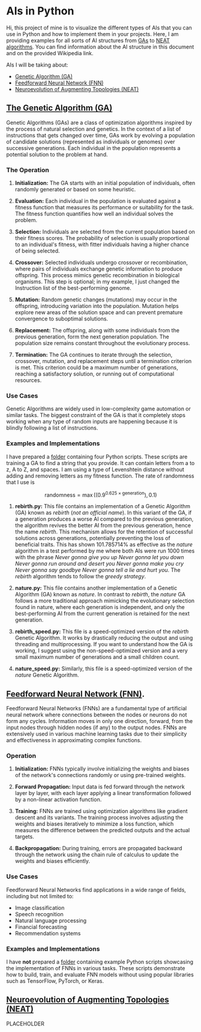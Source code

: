 # AIs in Python

Hi, this project of mine is to visualize the different types of AIs that you can use in Python and how to implement them in your projects. Here, I am providing examples for all sorts of AI structures from [GAs](#The-Genetic-Algorithm-(GA)) to [NEAT algorithms](#Neuroevolution-of-augmenting-topologies-(NEAT)). You can find information about the AI structure in this document and on the provided Wikipedia link.

AIs I will be taking about:
- [Genetic Algorithm (GA)](#genetic-algorithm-ga)
- [Feedforward Neural Network (FNN)](#feedforward-neural-network-fnn)
- [Neuroevolution of Augmenting Topologies (NEAT)](#neuroevolution-of-augmenting-topologies-neat)

## [The Genetic Algorithm (GA)](https://en.wikipedia.org/wiki/Genetic_algorithm)

Genetic Algorithms (GAs) are a class of optimization algorithms inspired by the process of natural selection and genetics. In the context of a list of instructions that gets changed over time, GAs work by evolving a population of candidate solutions (represented as individuals or genomes) over successive generations. Each individual in the population represents a potential solution to the problem at hand.

### The Operation

1. **Initialization:** The GA starts with an initial population of individuals, often randomly generated or based on some heuristic.

2. **Evaluation:** Each individual in the population is evaluated against a fitness function that measures its performance or suitability for the task. The fitness function quantifies how well an individual solves the problem.

3. **Selection:** Individuals are selected from the current population based on their fitness scores. The probability of selection is usually proportional to an individual's fitness, with fitter individuals having a higher chance of being selected.

4. **Crossover:** Selected individuals undergo crossover or recombination, where pairs of individuals exchange genetic information to produce offspring. This process mimics genetic recombination in biological organisms. This step is optional; in my example, I just changed the Instruction list of the best-performing genome.

5. **Mutation:** Random genetic changes (mutations) may occur in the offspring, introducing variation into the population. Mutation helps explore new areas of the solution space and can prevent premature convergence to suboptimal solutions.

6. **Replacement:** The offspring, along with some individuals from the previous generation, form the next generation population. The population size remains constant throughout the evolutionary process.

7. **Termination:** The GA continues to iterate through the selection, crossover, mutation, and replacement steps until a termination criterion is met. This criterion could be a maximum number of generations, reaching a satisfactory solution, or running out of computational resources.

### Use Cases

Genetic Algorithms are widely used in low-complexity game automation or similar tasks. The biggest constraint of the GA is that it completely stops working when any type of random inputs are happening because it is blindly following a list of instructions.

### Examples and Implementations

I have prepared a [folder](https://www.github.com/strniko/python-ai/tree/main/GA/) containing four Python scripts. These scripts are training a GA to find a string that you provide. It can contain letters from a to z, A to Z, and spaces. I am using a type of Levenshtein distance without adding and removing letters as my fitness function. The rate of randomness that I use is 

$$ \text{randomness} = \max\left(\left(0.9^{0.625 \times \text{generation}}\right), 0.1\right) $$

1. **rebirth.py:** This file contains an implementation of a Genetic Algorithm (GA) known as *rebirth* (*not an official name*). In this variant of the GA, if a generation produces a worse AI compared to the previous generation, the algorithm revives the better AI from the previous generation, hence the name *rebirth*. This mechanism allows for the retention of successful solutions across generations, potentially preventing the loss of beneficial traits. This has shown 101.785714% as effective as the *nature* algorithm in a test performed by me where both AIs were run 1000 times with the phrase *Never gonna give you up Never gonna let you down Never gonna run around and desert you Never gonna make you cry Never gonna say goodbye Never gonna tell a lie and hurt you*. The *rebirth* algorithm tends to follow the *greedy strategy*.

2. **nature.py:** This file contains another implementation of a Genetic Algorithm (GA) known as *nature*. In contrast to *rebirth*, the *nature* GA follows a more traditional approach mimicking the evolutionary selection found in nature, where each generation is independent, and only the best-performing AI from the current generation is retained for the next generation.

3. **rebirth_speed.py:** This file is a speed-optimized version of the *rebirth* Genetic Algorithm. It works by drastically reducing the output and using threading and multiprocessing. If you want to understand how the GA is working, I suggest using the non-speed-optimized version and a very small maximum number of generations and a small children count.

4. **nature_speed.py:** Similarly, this file is a speed-optimized version of the *nature* Genetic Algorithm.

## [Feedforward Neural Network (FNN)](https://en.wikipedia.org/wiki/Feedforward_neural_network).

Feedforward Neural Networks (FNNs) are a fundamental type of artificial neural network where connections between the nodes or neurons do not form any cycles. Information moves in only one direction, forward, from the input nodes through hidden nodes (if any) to the output nodes. FNNs are extensively used in various machine learning tasks due to their simplicity and effectiveness in approximating complex functions.

### Operation

1. **Initialization:** FNNs typically involve initializing the weights and biases of the network's connections randomly or using pre-trained weights.

2. **Forward Propagation:** Input data is fed forward through the network layer by layer, with each layer applying a linear transformation followed by a non-linear activation function.

3. **Training:** FNNs are trained using optimization algorithms like gradient descent and its variants. The training process involves adjusting the weights and biases iteratively to minimize a loss function, which measures the difference between the predicted outputs and the actual targets.

4. **Backpropagation:** During training, errors are propagated backward through the network using the chain rule of calculus to update the weights and biases efficiently.

### Use Cases

Feedforward Neural Networks find applications in a wide range of fields, including but not limited to:

- Image classification
- Speech recognition
- Natural language processing
- Financial forecasting
- Recommendation systems

### Examples and Implementations

I have **not** prepared a [folder](https://www.github.com/strniko/python-ai/tree/main/FNN/) containing example Python scripts showcasing the implementation of FNNs in various tasks. These scripts demonstrate how to build, train, and evaluate FNN models without using popular libraries such as TensorFlow, PyTorch, or Keras.

## [Neuroevolution of Augmenting Topologies (NEAT)](https://en.wikipedia.org/wiki/Neuroevolution_of_augmenting_topologies)

PLACEHOLDER
